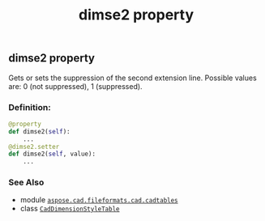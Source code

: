 ﻿---
title: dimse2 property
second_title: Aspose.CAD for Python via .NET API References
description: 
type: docs
weight: 640
url: /python-net/aspose.cad.fileformats.cad.cadtables/caddimensionstyletable/dimse2/
is_root: false
---

## dimse2 property


Gets or sets the suppression of the second extension line. 
Possible values are: 0 (not suppressed), 1 (suppressed).
### Definition:
```python
@property
def dimse2(self):
    ...
@dimse2.setter
def dimse2(self, value):
    ...
```

### See Also
* module [`aspose.cad.fileformats.cad.cadtables`](../../)
* class [`CadDimensionStyleTable`](/cad/python-net/aspose.cad.fileformats.cad.cadtables/caddimensionstyletable)
